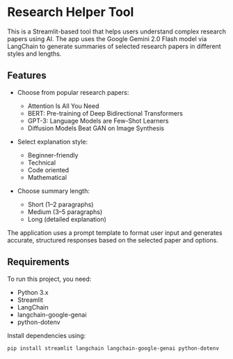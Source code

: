 # Research Helper Tool

This is a Streamlit-based tool that helps users understand complex research papers using AI. The app uses the Google Gemini 2.0 Flash model via LangChain to generate summaries of selected research papers in different styles and lengths.

## Features

- Choose from popular research papers:
  - Attention Is All You Need
  - BERT: Pre-training of Deep Bidirectional Transformers
  - GPT-3: Language Models are Few-Shot Learners
  - Diffusion Models Beat GAN on Image Synthesis

- Select explanation style:
  - Beginner-friendly
  - Technical
  - Code oriented
  - Mathematical

- Choose summary length:
  - Short (1–2 paragraphs)
  - Medium (3–5 paragraphs)
  - Long (detailed explanation)

The application uses a prompt template to format user input and generates accurate, structured responses based on the selected paper and options.

## Requirements

To run this project, you need:

- Python 3.x
- Streamlit
- LangChain
- langchain-google-genai
- python-dotenv

Install dependencies using:

```bash
pip install streamlit langchain langchain-google-genai python-dotenv

